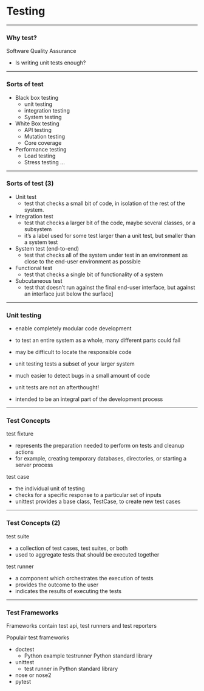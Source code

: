 # Testing

---
### Why test?
Software Quality Assurance

- Is writing unit tests enough?

---
### Sorts of test
- Black box testing
  - unit testing
  - integration testing
  - System testing
- White Box testing
  - API testing
  - Mutation testing
  - Core coverage
- Performance testing
  - Load testing
  - Stress testing
...


---
### Sorts of test (3)
- Unit test
  - test that checks a small bit of code, in isolation of the rest of the system. 
- Integration test
  - test that checks a larger bit of the code, maybe several classes, or a subsystem 
  - it’s a label used for some test larger than a unit test, but smaller than a system test
- System test (end-to-end)
  - test that checks all of the system under test in an environment as close to the end-user environment as possible
- Functional test
  - test that checks a single bit of functionality of a system
- Subcutaneous test 
  - test that doesn’t run against the final end-user interface, but against an interface just below the surface]


---
### Unit testing
- enable completely modular code development
- to test an entire system as a whole, many different parts could fail 
-  may be difficult to locate the responsible code

- unit testing tests a subset of your larger system
- much easier to detect bugs in a small amount of code

- unit tests are not an afterthought! 
- intended to be an integral part of the development process


---
### Test Concepts

test fixture
  - represents the preparation needed to perform on tests and cleanup actions
  - for example, creating temporary databases, directories, or starting a server process

test case
  - the individual unit of testing
  - checks for a specific response to a particular set of inputs
  - unittest provides a base class, TestCase, to create new test cases

---
### Test Concepts (2)

test suite
  - a collection of test cases, test suites, or both
  - used to aggregate tests that should be executed together

test runner
  - a component which orchestrates the execution of tests 
  - provides the outcome to the user 
  - indicates the results of executing the tests

---
### Test Frameworks
Frameworks contain test api, test runners and test reporters

Populair test frameworks
- doctest
  - Python example testrunner Python standard library
- unittest
  - test runner in Python standard library
- nose or nose2
- pytest